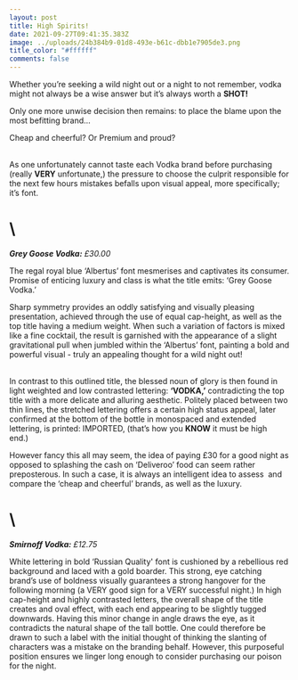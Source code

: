 ```yaml
---
layout: post
title: High Spirits!
date: 2021-09-27T09:41:35.383Z
image: ../uploads/24b384b9-01d8-493e-b61c-dbb1e7905de3.png
title_color: "#ffffff"
comments: false
---
```

Whether you’re seeking a wild night out or a night to not remember, vodka might not always be a wise answer but it’s always worth a **SHOT!** 

Only one more unwise decision then remains: to place the blame upon the most befitting brand… 

Cheap and cheerful? Or Premium and proud?

\
As one unfortunately cannot taste each Vodka brand before purchasing (really **VERY** unfortunate,) the pressure to choose the culprit responsible for the next few hours mistakes befalls upon visual appeal, more specifically; it’s font.

# \

***Grey Goose Vodka:** £30.00*

The regal royal blue ‘Albertus’ font mesmerises and captivates its consumer. Promise of enticing luxury and class is what the title emits: ‘Grey Goose Vodka.’ 

Sharp symmetry provides an oddly satisfying and visually pleasing presentation, achieved through the use of equal cap-height, as well as the top title having a medium weight. When such a variation of factors is mixed like a fine cocktail, the result is garnished with the appearance of a slight gravitational pull when jumbled within the ‘Albertus’ font, painting a bold and powerful visual - truly an appealing thought for a wild night out!

\
In contrast to this outlined title, the blessed noun of glory is then found in light weighted and low contrasted lettering: **‘VODKA,’** contradicting the top title with a more delicate and alluring aesthetic. Politely placed between two thin lines, the stretched lettering offers a certain high status appeal, later confirmed at the bottom of the bottle in monospaced and extended lettering, is printed: IMPORTED, (that’s how you **KNOW** it must be high end.) 

However fancy this all may seem, the idea of paying £30 for a good night as opposed to splashing the cash on ‘Deliveroo’ food can seem rather preposterous. In such a case, it is always an intelligent idea to assess  and compare the ‘cheap and cheerful’ brands, as well as the luxury.

# \

***Smirnoff Vodka:** £12.75*

White lettering in bold ‘Russian Quality' font is cushioned by a rebellious red background and laced with a gold boarder. This strong, eye catching brand’s use of boldness visually guarantees a strong hangover for the following morning (a VERY good sign for a VERY successful night.) In high cap-height and highly contrasted letters, the overall shape of the title creates and oval effect, with each end appearing to be slightly tugged downwards. Having this minor change in angle draws the eye, as it contradicts the natural shape of the tall bottle. One could therefore be drawn to such a label with the initial thought of thinking the slanting of characters was a mistake on the branding behalf. However, this purposeful position ensures we linger long enough to consider purchasing our poison for the night.